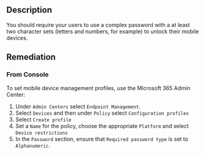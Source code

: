 ## Description

You should require your users to use a complex password with a at least two character sets (letters and numbers, for example) to unlock their mobile devices.

## Remediation

### From Console

To set mobile device management profiles, use the Microsoft 365 Admin Center:

1. Under `Admin Centers` select `Endpoint Management`.
2. Select `Devices` and then under `Policy` select `Configuration profiles`
3. Select `Create profile`
4. Set a `Name` for the policy, choose the appropriate `Platform` and select `Device restrictions`
5. In the `Password` section, ensure that `Required password type` is set to `Alphanumeric`.
